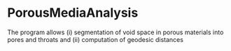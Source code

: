 # PorousMediaAnalysis
The program allows (i) segmentation of void space in porous materials into pores and throats and (ii) computation of geodesic distances

